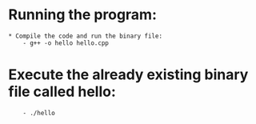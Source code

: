 # Running the program:

	* Compile the code and run the binary file:
		- g++ -o hello hello.cpp

# Execute the already existing binary file called hello:

		- ./hello


